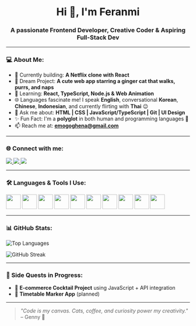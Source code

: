 <h1 align="center">Hi 👋, I'm Feranmi</h1>
<h3 align="center">A passionate Frontend Developer, Creative Coder & Aspiring Full-Stack Dev</h3>

---

### 💻 About Me:
- 🔭 Currently building: **A Netflix clone with React**
- 🐾 Dream Project: **A cute web app starring a ginger cat that walks, purrs, and naps**
- 🧠 Learning: **React, TypeScript, Node.js & Web Animation**
- 🌐 Languages fascinate me! I speak **English**, conversational **Korean**, **Chinese**, **Indonesian**, and currently flirting with **Thai** 😉
- 💬 Ask me about: **HTML | CSS | JavaScript/TypeScript | Git | UI Design**
- ✨ Fun Fact: I'm a **polyglot** in both human and programming languages 🧋
- 📫 Reach me at: **emogoghena@gmail.com**

---

### 🌐 Connect with me:
<p align="left">
  <a href="https://www.codewars.com/users/Gevans4352" target="_blank">
    <img src="https://img.shields.io/badge/Codewars-B1361E?style=for-the-badge&logo=codewars&logoColor=white" />
  </a>
  <a href="https://www.codedex.io/@WhileTrueLoop" target="_blank">
    <img src="https://img.shields.io/badge/Codedex-323330?style=for-the-badge&logo=codedex&logoColor=white" />
  </a>
  <a href="https://codepen.io/oluwaferanmi-femi-olagundoye" target="_blank">
    <img src="https://img.shields.io/badge/Codepen-000000?style=for-the-badge&logo=codepen&logoColor=white" />
  </a>
</p>

---

### 🛠️ Languages & Tools I Use:
<p align="left">
  <img src="https://cdn.jsdelivr.net/gh/devicons/devicon/icons/html5/html5-original.svg" width="40" />
  <img src="https://cdn.jsdelivr.net/gh/devicons/devicon/icons/css3/css3-original.svg" width="40" />
  <img src="https://cdn.jsdelivr.net/gh/devicons/devicon/icons/sass/sass-original.svg" width="40" />
  <img src="https://cdn.jsdelivr.net/gh/devicons/devicon/icons/javascript/javascript-original.svg" width="40" />
  <img src="https://cdn.jsdelivr.net/gh/devicons/devicon/icons/typescript/typescript-original.svg" width="40" />
  <img src="https://cdn.jsdelivr.net/gh/devicons/devicon/icons/react/react-original.svg" width="40" />
  <img src="https://cdn.jsdelivr.net/gh/devicons/devicon/icons/bootstrap/bootstrap-original.svg" width="40" />
  <img src="https://cdn.jsdelivr.net/gh/devicons/devicon/icons/figma/figma-original.svg" width="40" />
  <img src="https://cdn.jsdelivr.net/gh/devicons/devicon/icons/git/git-original.svg" width="40" />
  <img src="https://cdn.jsdelivr.net/gh/devicons/devicon/icons/c/c-original.svg" width="40" />
</p>

---

### 📊 GitHub Stats:
<p>
  <img align="center" src="https://github-readme-stats.vercel.app/api/top-langs?username=gevans4352&show_icons=true&locale=en&layout=compact" alt="Top Languages" />
</p>
<p>
  <img align="center" src="https://github-readme-streak-stats.herokuapp.com/?user=gevans4352" alt="GitHub Streak" />
</p>

---

### 🧁 Side Quests in Progress:
- 🧾 **E-commerce Cocktail Project** using JavaScript + API integration
- 📅 **Timetable Marker App** (planned)


---

> _"Code is my canvas. Cats, coffee, and curiosity power my creativity."_  
> – Genny 🌸

